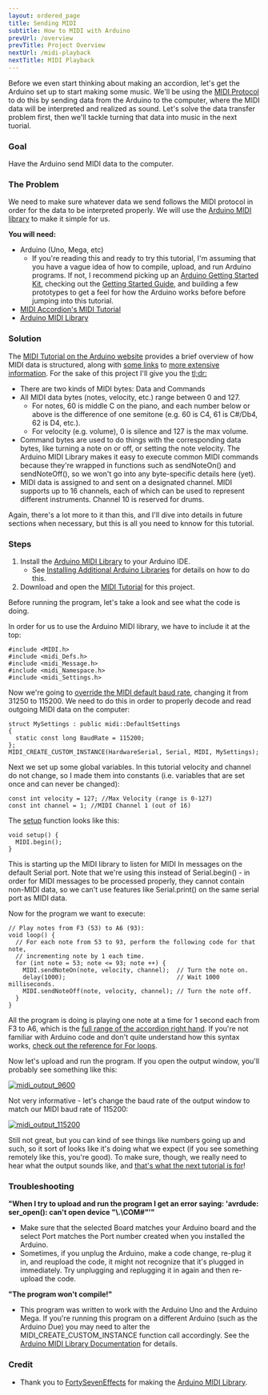 ```yaml
---
layout: ordered_page
title: Sending MIDI
subtitle: How to MIDI with Arduino
prevUrl: /overview
prevTitle: Project Overview
nextUrl: /midi-playback
nextTitle: MIDI Playback
---
```


Before we even start thinking about making an accordion, let's get the Arduino set up to start making some music.  We'll be using the [MIDI Protocol](https://en.wikipedia.org/wiki/MIDI) to do this by sending data from the Arduino to the computer, where the MIDI data will be interpreted and realized as sound.  Let's solve the data transfer problem first, then we'll tackle turning that data into music in the next tuorial.

### Goal

Have the Arduino send MIDI data to the computer.

### The Problem 

We need to make sure whatever data we send follows the MIDI protocol in order for the data to be interpreted properly.  We will use the [Arduino MIDI library](http://playground.arduino.cc/Main/MIDILibrary) to make it simple for us.

**You will need:**

- Arduino (Uno, Mega, etc)
    - If you're reading this and ready to try this tutorial, I'm assuming that you have a vague idea of how to compile, upload, and run Arduino programs.  If not, I recommend picking up an [Arduino Getting Started Kit](https://www.amazon.com/s/ref=nb_sb_ss_c_1_18?url=search-alias%3Daps&field-keywords=arduino+getting+started+kit&sprefix=arduino+getting+st%2Caps%2C202), checking out the [Getting Started Guide](https://www.arduino.cc/en/Guide/HomePage), and building a few prototypes to get a feel for how the Arduino works before before jumping into this tutorial.
- [MIDI Accordion's MIDI Tutorial](https://github.com/bvavra/MIDI_Accordion/tree/master/Prototypes/MIDI_Tutorial)
- [Arduino MIDI Library](http://playground.arduino.cc/Main/MIDILibrary)

### Solution

The [MIDI Tutorial on the Arduino website](https://www.arduino.cc/en/Tutorial/Midi) provides a brief overview of how MIDI data is structured, along with [some links](http://www.tigoe.net/pcomp/code/communication/midi/) to [more extensive information](http://hinton-instruments.co.uk/reference/midi/protocol/index.htm).  For the sake of this project I'll give you the [tl;dr:](https://en.wikipedia.org/wiki/Wikipedia:Too_long;_didn%27t_read)

- There are two kinds of MIDI bytes: Data and Commands
- All MIDI data bytes (notes, velocity, etc.) range between 0 and 127.
    - For notes, 60 is middle C on the piano, and each number below or above is the difference of one semitone (e.g. 60 is C4, 61 is C#/Db4, 62 is D4, etc.).
    - For velocity (e.g. volume), 0 is silence and 127 is the max volume.
- Command bytes are used to do things with the corresponding data bytes, like turning a note on or off, or setting the note velocity.  The Arduino MIDI Library makes it easy to execute common MIDI commands because they're wrapped in functions such as sendNoteOn() and sendNoteOff(), so we won't go into any byte-specific details here (yet).
- MIDI data is assigned to and sent on a designated channel. MIDI supports up to 16 channels, each of which can be used to represent different instruments. Channel 10 is reserved for drums.

Again, there's a lot more to it than this, and I'll dive into details in future sections when necessary, but this is all you need to knnow for this tutorial.

### Steps


1. Install the [Arduino MIDI Library](http://playground.arduino.cc/Main/MIDILibrary) to your Arduino IDE.
    - See [Installing Additional Arduino Libraries](https://www.arduino.cc/en/Guide/Libraries) for details on how to do this.
2. Download and open the [MIDI Tutorial](https://github.com/bvavra/MIDI_Accordion/tree/master/Prototypes/MIDI_Tutorial) for this project.
    
Before running the program, let's take a look and see what the code is doing.

In order for us to use the Arduino MIDI library, we have to include it at the top:

    #include <MIDI.h>
    #include <midi_Defs.h>
    #include <midi_Message.h>
    #include <midi_Namespace.h>
    #include <midi_Settings.h>
    
Now we're going to [override the MIDI default baud rate](http://arduinomidilib.fortyseveneffects.com/a00013.html), changing it from 31250 to 115200.  We need to do this in order to properly decode and read outgoing MIDI data on the computer:

    struct MySettings : public midi::DefaultSettings
    {
      static const long BaudRate = 115200;
    };
    MIDI_CREATE_CUSTOM_INSTANCE(HardwareSerial, Serial, MIDI, MySettings);

Next we set up some global variables.  In this tutorial velocity and channel do not change, so I made them into constants (i.e. variables that are set once and can never be changed):

    const int velocity = 127; //Max Velocity (range is 0-127)
    const int channel = 1; //MIDI Channel 1 (out of 16)
    
The [setup](https://www.arduino.cc/en/Reference/Setup) function looks like this:

    void setup() {
      MIDI.begin();
    }
    
This is starting up the MIDI library to listen for MIDI In messages on the default Serial port.  Note that we're using this instead of Serial.begin() - in order for MIDI messages to be processed properly, they cannot contain non-MIDI data, so we can't use features like Serial.print() on the same serial port as MIDI data.

Now for the program we want to execute:

    // Play notes from F3 (53) to A6 (93):
    void loop() {
      // For each note from 53 to 93, perform the following code for that note,
	  // incrementing note by 1 each time.
      for (int note = 53; note <= 93; note ++) {
        MIDI.sendNoteOn(note, velocity, channel);  // Turn the note on.
        delay(1000);                               // Wait 1000 milliseconds.
        MIDI.sendNoteOff(note, velocity, channel); // Turn the note off.
      }
    }
    
All the program is doing is playing one note at a time for 1 second each from F3 to A6, which is the [full range of the accordion right hand](https://en.wikipedia.org/wiki/Piano_accordion).  If you're not familiar with Arduino code and don't quite understand how this syntax works, [check out the reference for For loops](https://www.arduino.cc/en/Reference/For).

Now let's upload and run the program.  If you open the output window, you'll probably see something like this:

[![midi_output_9600](/img/midi_output_9600_2.jpg)](/img/midi_output_9600_2.jpg)

Not very informative - let's change the baud rate of the output window to match our MIDI baud rate of 115200:

[![midi_output_115200](/img/midi_output_115200_2.jpg)](/img/midi_output_115200_2.jpg)

Still not great, but you can kind of see things like numbers going up and such, so it sort of looks like it's doing what we expect (if you see something remotely like this, you're good).  To make sure, though, we really need to hear what the output sounds like, and [that's what the next tutorial is for](../midi-playback)!

### Troubleshooting

**"When I try to upload and run the program I get an error saying: 'avrdude: ser_open(): can't open device "\\.\COM#"'"**

- Make sure that the selected Board matches your Arduino board and the select Port matches the Port number created when you installed the Arduino.
- Sometimes, if you unplug the Arduino, make a code change, re-plug it in, and reupload the code, it might not recognize that it's plugged in immediately.  Try unplugging and replugging it in again and then re-upload the code.

**"The program won't compile!"**

- This program was written to work with the Arduino Uno and the Arduino Mega.  If you're running this program on a different Arduino (such as the Arduino Due) you may need to alter the MIDI_CREATE_CUSTOM_INSTANCE function call accordingly.  See the [Arduino MIDI Library Documentation](http://arduinomidilib.fortyseveneffects.com/a00020.html#a95faae7d93fc1a603f99cc7ad92d72bf) for details.

### Credit

- Thank you to [FortySevenEffects](https://github.com/FortySevenEffects) for making the [Arduino MIDI Library](https://github.com/FortySevenEffects/arduino_midi_library).
